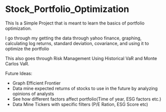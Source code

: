 # Stock_Portfolio_Optimization

This Is a Simple Project that is meant to learn the basics of portfolio optimization.

I go through my getting the data through yahoo finance, graphing, calculating log returns, standard deviation, covariance, and using it to optimize the portfolio

This also goes through Risk Management Using Historical VaR and Monte Carlos VaR.  

Future Ideas:
  - Graph Efficient Frontier
  - Data mine expected returns of stocks to use in the future by analyzing opinions of analysts
  - See how different factors affect portfolio(Time of year, ESG factors etc.)
  - Data Mine Tickers with specific filters (P/E Ration, ESG Score etc)
